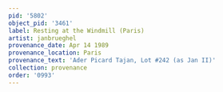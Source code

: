 ```yaml
---
pid: '5802'
object_pid: '3461'
label: Resting at the Windmill (Paris)
artist: janbrueghel
provenance_date: Apr 14 1989
provenance_location: Paris
provenance_text: 'Ader Picard Tajan, Lot #242 (as Jan II)'
collection: provenance
order: '0993'
---
```

